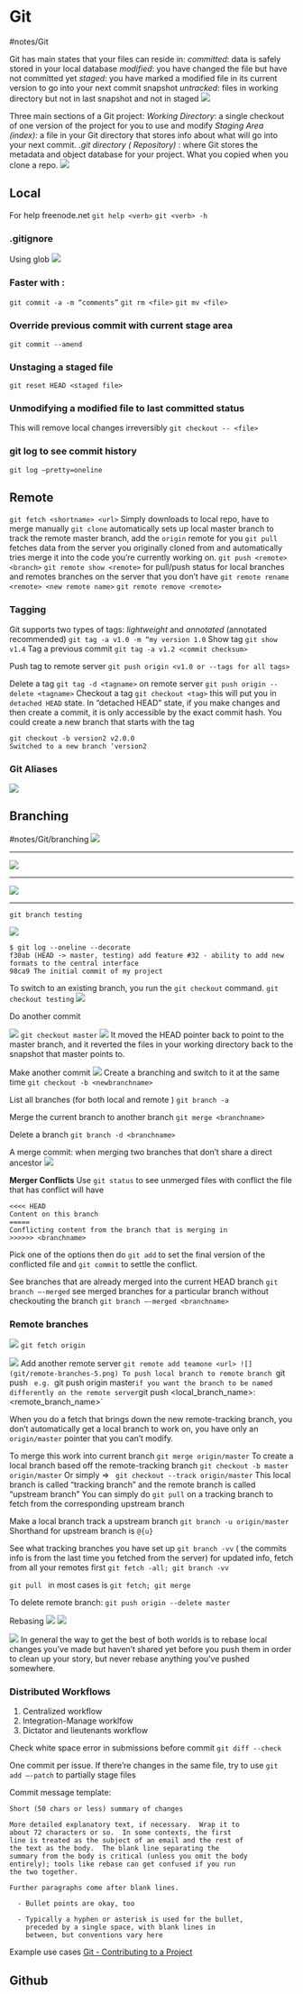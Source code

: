 # Git
#notes/Git

Git has main states that your files can reside in: 
_committed_: data is safely stored in your local database 
_modified_: you have changed the file but have not committed yet
_staged_: you have marked a modified file in its current version to go into your next commit snapshot
_untracked_: files in working directory but not in last snapshot and not in staged
![](git/lifecycle.png)

Three main sections of a Git project:
_Working Directory_: a single checkout of one version of the project for you to use and modify
_Staging Area (index)_: a file in your Git directory that stores info about what will go into your next commit. 
_.git directory ( Repository)_ : where Git stores the metadata and object database for your project. What you copied when you clone a repo.
![](git/areas.png)

##  Local
For help
freenode.net
`git help <verb>`  `git <verb> -h`

### .gitignore

Using glob 
![](git/Screen%20Shot%202019-03-14%20at%2011.46.48%20PM.png)

### Faster with :
`git commit -a -m “comments”`
`git rm <file>`  `git mv <file>`

### Override previous commit with current stage area
`git commit --amend`

### Unstaging a staged file 
`git reset HEAD <staged file>`

### Unmodifying a modified file to last committed status
This will remove local changes irreversibly
`git checkout -- <file>` 

### git log to see commit history
`git log —pretty=oneline`

## Remote
`git fetch <shortname> <url>`  Simply downloads to local repo, have to merge manually 
`git clone` automatically sets up local master branch to track the remote master branch, add the `origin` remote for you 
`git pull	` fetches data from the server you originally cloned from and automatically tries merge it into the code you’re currently working on. 
`git push <remote> <branch>`
`git remote show <remote>` for pull/push status for local branches and remotes branches on the server that you don’t have
`git remote rename <remote> <new remote name>`
`git remote remove <remote>` 

### Tagging 
Git supports two types of tags: _lightweight_ and _annotated_ (annotated recommended) 
`git tag -a v1.0 -m “my version 1.0`
Show tag `git show v1.4`
Tag a previous commit `git tag -a v1.2 <commit checksum>`

Push tag to remote server `git push origin <v1.0 or --tags for all tags>`

Delete a tag `git tag -d <tagname>` 
on remote server  `git push origin --delete <tagname>`
Checkout a tag `git checkout <tag>` this will put you in `detached HEAD` state. In “detached HEAD” state, if you make changes and then create a commit, it is only accessible by the exact commit hash. You could create a new branch that starts with the tag
```
git checkout -b version2 v2.0.0
Switched to a new branch ‘version2
```

### Git Aliases
![](git/Screen%20Shot%202019-03-15%20at%203.53.19%20PM.png)

## Branching
#notes/Git/branching
![](git/commit-and-tree.png)
- - - -
![](git/commits-and-parents.png)
- - - -
![](git/branch-and-history.png)
- - - -
`git branch testing`	

![](git/head-to-master.png)
```
$ git log --oneline --decorate
f30ab (HEAD -> master, testing) add feature #32 - ability to add new formats to the central interface
98ca9 The initial commit of my project
```

To switch to an existing branch, you run the `git checkout` command.
`git checkout testing`
![](git/head-to-testing.png)

Do another commit 

![](git/advance-testing.png)
`git checkout master`
![](git/checkout-master.png)
It moved the HEAD pointer back to point to the master branch, and it reverted the files in your working directory back to the snapshot that master points to. 

Make another commit 
![](git/advance-master.png)
Create a branching and switch to it at the same time
`git checkout -b <newbranchname>`

List all branches (for both local and remote )
`git branch -a`

Merge the current branch to another branch
`git merge <branchname>`

Delete a branch
`git branch -d <branchname>`

A merge commit: when merging two branches that don’t share a direct ancestor 
![](git/basic-merging-2.png)

**Merger Conflicts**
Use 	`git status` to see unmerged files with conflict
the file that has conflict will have 
```
<<<< HEAD
Content on this branch
=====
Conflicting content from the branch that is merging in 
>>>>>> <branchname>
```

Pick one of the options then do `git add` to set the final version of the conflicted file and `git commit` to settle the conflict.

See branches that are already merged into the current HEAD branch
`git branch —-merged` 
see merged branches for a particular branch without checkouting the branch `git branch —-merged <branchname>`


### Remote branches
![](git/remote-branches-1.png)
`git fetch origin`

![](git/remote-branches-3.png)
Add another remote server
`git remote add teamone <url>
![](git/remote-branches-5.png)
To push local branch to remote branch
`git push <remote> <branch>`  e.g.  `git push origin master`
if you want the branch to be named differently on the remote server
`git push <remote> <local_branch_name>:<remote_branch_name>`

When you do a fetch that brings down the new remote-tracking branch, you don’t automatically get a local branch to work on, you have only an `origin/master` pointer that you can’t modify.

To merge this work into current branch `git merge origin/master`
To create a local branch based off the remote-tracking branch
`git checkout -b master origin/master`
Or simply =>  ` git checkout --track origin/master`
This local branch is called “tracking branch” and the remote branch is called “upstream branch” You can simply do `git pull` on a tracking branch to fetch from the corresponding upstream branch

Make a local branch track a upstream branch `git branch -u origin/master`
Shorthand for upstream branch is `@{u}`

See what tracking branches you have set up  `git branch -vv` ( the commits info is from the last time you fetched from the server) for updated info, fetch from all your remotes first `git fetch -all; git branch -vv`

`git pull ` in most cases is `git fetch; git merge`

To delete remote branch: `git push origin --delete master`

Rebasing 
![](git/interesting-rebase-1.png)
![](git/Screen%20Shot%202019-03-16%20at%2011.14.36%20PM.png)

![](git/interesting-rebase-2.png)
In general the way to get the best of both worlds is to rebase local changes you’ve made but haven’t shared yet before you push them in order to clean up your story, but never rebase anything you’ve pushed somewhere.

### Distributed Workflows 
1. Centralized workflow
2. Integration-Manage worklfow
3. Dictator and lieutenants workflow 

Check white space error in submissions before commit
 `git diff --check`

One commit per issue. If there’re changes in the same file, try to use `git add —-patch` to partially stage files 

Commit message template:
```
Short (50 chars or less) summary of changes

More detailed explanatory text, if necessary.  Wrap it to
about 72 characters or so.  In some contexts, the first
line is treated as the subject of an email and the rest of
the text as the body.  The blank line separating the
summary from the body is critical (unless you omit the body
entirely); tools like rebase can get confused if you run
the two together.

Further paragraphs come after blank lines.

  - Bullet points are okay, too

  - Typically a hyphen or asterisk is used for the bullet,
    preceded by a single space, with blank lines in
    between, but conventions vary here
```

Example use cases [Git - Contributing to a Project](https://git-scm.com/book/en/v2/Distributed-Git-Contributing-to-a-Project)


## Github
